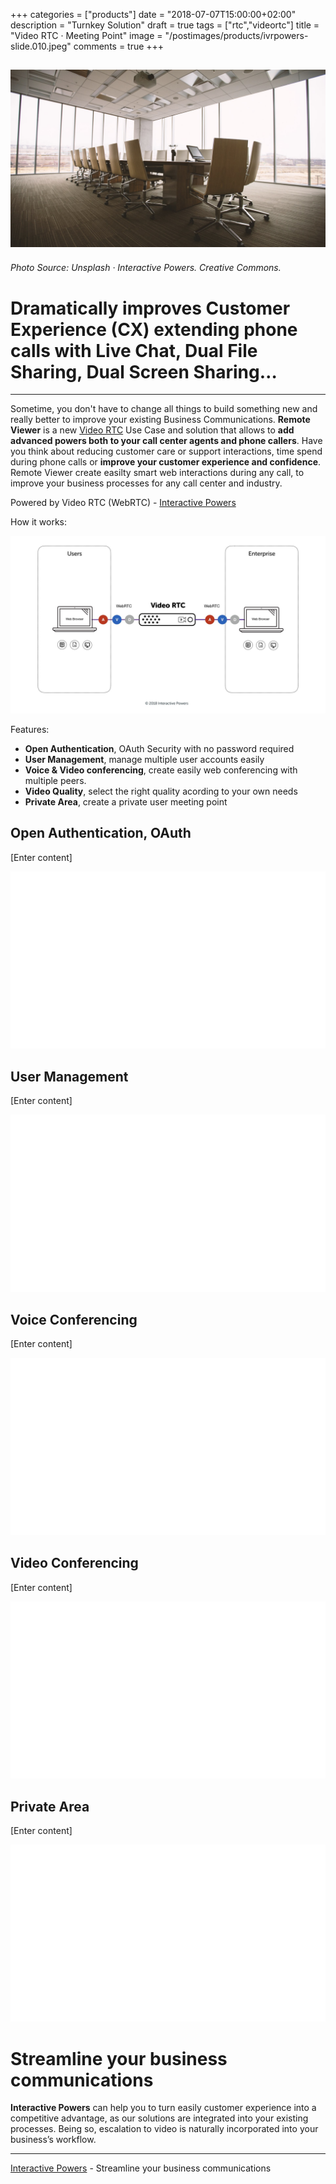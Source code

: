 +++
categories = ["products"]
date = "2018-07-07T15:00:00+02:00"
description = "Turnkey Solution"
draft = true
tags = ["rtc","videortc"]
title = "Video RTC · Meeting Point"
image = "/postimages/products/ivrpowers-slide.010.jpeg"
comments = true
+++

![Video RTC Remote Viewer](/postimages/products/ivrpowers-slide.010.jpeg)
------------
###### Photo Source: Unsplash · Interactive Powers. Creative Commons.

#	Dramatically improves Customer Experience (CX) extending phone calls with Live Chat,  Dual File Sharing, Dual Screen Sharing…
---

Sometime, you don't have to change all things to build something new and really better to improve your existing Business Communications. **Remote Viewer** is a new [Video RTC](http://blog.ivrpowers.com/post/products/video-rtc/) Use Case and solution that allows to **add advanced powers both to your call center agents and phone callers**. Have you think about reducing customer care or support interactions, time spend during phone calls or **improve your customer experience and confidence**. Remote Viewer create easilty smart web interactions during any call, to improve your business processes for any call center and industry.

Powered by Video RTC (WebRTC) - [Interactive Powers](http://www.ivrpowers.com/)

How it works:

![Meeting Point](/postimages/products/ivrpowers-turnkey-screen.004.jpeg)

Features:

* **Open Authentication**, OAuth Security with no password required 
* **User Management**, manage multiple user accounts easily
* **Voice & Video conferencing**, create easily web conferencing with multiple peers.
* **Video Quality**, select the right quality acording to your own needs
* **Private Area**, create a private user meeting point

##	Open Authentication, OAuth

[Enter content]

![blank](/postimages/products/ivrpowers-slide.blank.jpeg)

##	User Management

[Enter content]

![blank](/postimages/products/ivrpowers-slide.blank.jpeg)

##	Voice Conferencing

[Enter content]

![blank](/postimages/products/ivrpowers-slide.blank.jpeg)

##	Video Conferencing

[Enter content]

![blank](/postimages/products/ivrpowers-slide.blank.jpeg)

##	Private Area

[Enter content]

![blank](/postimages/products/ivrpowers-slide.blank.jpeg)

#	Streamline your business communications

**Interactive Powers** can help you to turn easily customer experience into a competitive advantage, as our solutions are integrated into your existing processes. Being so, escalation to video is naturally incorporated into your business’s workflow.

---
[Interactive Powers](http://www.ivrpowers.com/ ) - Streamline your business communications
